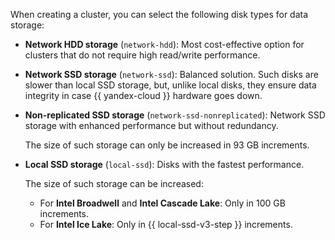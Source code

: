 When creating a cluster, you can select the following disk types for data storage:

* **Network HDD storage** (`network-hdd`): Most cost-effective option for clusters that do not require high read/write performance.
* **Network SSD storage** (`network-ssd`): Balanced solution. Such disks are slower than local SSD storage, but, unlike local disks, they ensure data integrity in case {{ yandex-cloud }} hardware goes down.
* **Non-replicated SSD storage** (`network-ssd-nonreplicated`): Network SSD storage with enhanced performance but without redundancy.

   The size of such storage can only be increased in 93 GB increments.

* **Local SSD storage** (`local-ssd`): Disks with the fastest performance.

   The size of such storage can be increased:
   * For **Intel Broadwell** and **Intel Cascade Lake**: Only in 100 GB increments.
   * For **Intel Ice Lake**: Only in {{ local-ssd-v3-step }} increments.
